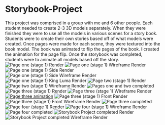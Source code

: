 # Storybook-Project
This project was comprised in a group with me and 6 other people. Each student needed to create 2-3 3D models separately. When they were finished they were to use all the models in various scenes for a story book. Students were to create their own stories based off of what models were created. Once pages were made for each scene, they were textured into the book model. The book was animated to flip the pages of the book. I created the animation for the page flip. Once the storybook was completed, students were to animate all models based off the story. 
![Page one (stage 1) Render](https://github.com/kst4052/Storybook-Project/blob/master/storybook%20project%20page%201%20.jpg "Page One (stage 1) Render")
![Page one (stage 1) Wireframe Render](https://github.com/kst4052/Storybook-Project/blob/master/storybook%20project%20page%201%20wireframe.jpg "Page one (stage 1) Wireframe Render")
![Page one (stage 1) Side Render](https://github.com/kst4052/Storybook-Project/blob/master/storybook%20project%20page%201%20side.jpg "Page one (stage 1) Side Render")
![Page one (stage 1) Side Wireframe Render](https://github.com/kst4052/Storybook-Project/blob/master/storybook%20project%20page%201%20side%20wireframe.jpg "Page one (stage 1) Side Wireframe Render")
![Page one (stage 1) King Luma Render](https://github.com/kst4052/Storybook-Project/blob/master/storybook%20project%20king%20star.jpg "Page one (stage 1) King Luma Render")
![Page two (stage 1) Render](https://github.com/kst4052/Storybook-Project/blob/master/storybook%20project%20page%202%20.jpg "Page two (stage 1) Render")
![Page two (stage 1) Wireframe Render](https://github.com/kst4052/Storybook-Project/blob/master/storybook%20project%20page%202%20wireframe.jpg "Page two (stage 1) Wireframe Render")
![Pages one and two completed](https://github.com/kst4052/Storybook-Project/blob/master/storybook%20project%20pages%201%20and%202.jpg "Pages one and two completed")
![Page three (stage 1) Render](https://github.com/kst4052/Storybook-Project/blob/master/page%203%20render.jpg "Page three (stage 1) Render")
![Page three (stage 1) Wireframe Render](https://github.com/kst4052/Storybook-Project/blob/master/page%203%20wireframe.jpg "Page three (stage 1) Wireframe Render")
[![Page three animation](https://github.com/kst4052/Storybook-Project/blob/master/page%203%20render.jpg)](https://youtu.be/VPeuMw9Z-j4) 
![Page three (stage 1) Front Render](https://github.com/kst4052/Storybook-Project/blob/master/front%20render%203.jpg "Page three (stage 1) Front Render")
![Page three (stage 1) Front Wireframe Render](https://github.com/kst4052/Storybook-Project/blob/master/front%20render%203%20wireframe.jpg "Page three (stage 1) Front Wireframe Render")
![Page three completed](https://github.com/kst4052/Storybook-Project/blob/master/storybook%20project%20page%203%20complete.jpg "Page three completed")
![Page four (stage 1) Render](https://github.com/kst4052/Storybook-Project/blob/master/page%204%20shaded%20render.jpg "Page four (stage 1) Render")
![Page four (stage 1) Wireframe Render](https://github.com/kst4052/Storybook-Project/blob/master/page%204%20render%20wireframe.jpg "Page four (stage 1) Wireframe Render")
![Page four completed](https://github.com/kst4052/Storybook-Project/blob/master/storybook%20project%20page%204%20complete.jpg "Page four completed")
![Storybook Project completed Render](https://github.com/kst4052/Storybook-Project/blob/master/storybook%20project%20ccompleted.jpg "Storybook Project completed Render")
![Storybook Project completed Wireframe Render](https://github.com/kst4052/Storybook-Project/blob/master/storybook%20project%20ccompleted%20wireframe.jpg "Storybook project completed wireframe render")
